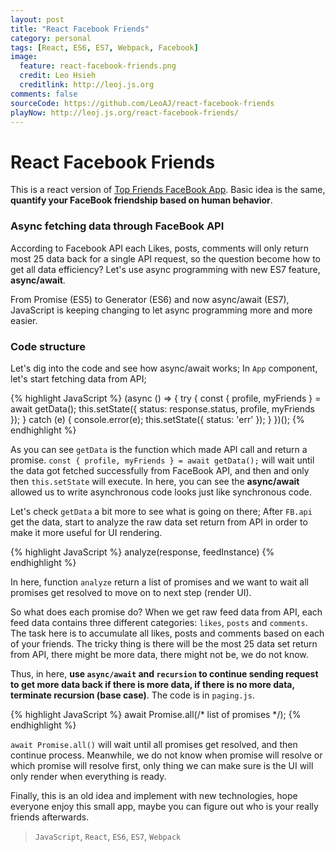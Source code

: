 ```yaml
---
layout: post
title: "React Facebook Friends"
category: personal
tags: [React, ES6, ES7, Webpack, Facebook]
image:
  feature: react-facebook-friends.png
  credit: Leo Hsieh
  creditlink: http://leoj.js.org
comments: false
sourceCode: https://github.com/LeoAJ/react-facebook-friends
playNow: http://leoj.js.org/react-facebook-friends/
---
```


# React Facebook Friends

This is a react version of [Top Friends FaceBook App](http://leoj.js.org/personal/FacebookApp/). Basic idea is the same, **quantify your FaceBook friendship based on human behavior**.

### Async fetching data through FaceBook API

According to Facebook API each Likes, posts, comments will only return most 25 data back for a single API request, so the question become how to get all data efficiency? Let's use async programming with new ES7 feature, **async/await**.

From Promise (ES5) to Generator (ES6) and now async/await (ES7), JavaScript is keeping changing to let async programming more and more easier.

### Code structure

Let's dig into the code and see how async/await works; In `App` component, let's start fetching data from API;

{% highlight JavaScript %}
(async () => {
  try {
    const { profile, myFriends } = await getData();
    this.setState({ status: response.status, profile, myFriends });
  } catch (e) {
    console.error(e);
    this.setState({ status: 'err' });
  }
})();
{% endhighlight %}

As you can see `getData` is the function which made API call and return a promise. `const { profile, myFriends } = await getData();` will wait until the data got fetched successfully from FaceBook API, and then and only then `this.setState` will execute. In here, you can see the **async/await** allowed us to write asynchronous code looks just like synchronous code.

Let's check `getData` a bit more to see what is going on there; After `FB.api` get the data, start to analyze the raw data set return from API in order to make it more useful for UI rendering.

{% highlight JavaScript %}
analyze(response, feedInstance)
{% endhighlight %}

In here, function `analyze` return a list of promises and we want to wait all promises get resolved to move on to next step (render UI).

So what does each promise do? When we get raw feed data from API, each feed data contains three different categories: `likes`, `posts` and `comments`. The task here is to accumulate all likes, posts and comments based on each of your friends. The tricky thing is there will be the most 25 data set return from API, there might be more data, there might not be, we do not know.

Thus, in here, **use `async/await` and `recursion` to continue sending request to get more data back if there is more data, if there is no more data, terminate recursion (base case)**. The code is in `paging.js`.

{% highlight JavaScript %}
await Promise.all(/* list of promises */);
{% endhighlight %}

`await Promise.all()` will wait until all promises get resolved, and then continue process. Meanwhile, we do not know when promise will resolve or which promise will resolve first, only thing we can make sure is the UI will only render when everything is ready.

Finally, this is an old idea and implement with new technologies, hope everyone enjoy this small app, maybe you can figure out who is your really friends afterwards.

> `JavaScript`, `React`, `ES6`, `ES7`, `Webpack`
